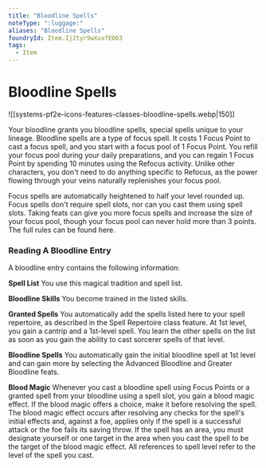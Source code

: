```yaml
---
title: "Bloodline Spells"
noteType: ":luggage:"
aliases: "Bloodline Spells"
foundryId: Item.Ij2tyr9wXxxfEO03
tags:
  - Item
---
```


# Bloodline Spells
![[systems-pf2e-icons-features-classes-bloodline-spells.webp|150]]

Your bloodline grants you bloodline spells, special spells unique to your lineage. Bloodline spells are a type of focus spell. It costs 1 Focus Point to cast a focus spell, and you start with a focus pool of 1 Focus Point. You refill your focus pool during your daily preparations, and you can regain 1 Focus Point by spending 10 minutes using the Refocus activity. Unlike other characters, you don't need to do anything specific to Refocus, as the power flowing through your veins naturally replenishes your focus pool.

Focus spells are automatically heightened to half your level rounded up. Focus spells don't require spell slots, nor can you cast them using spell slots. Taking feats can give you more focus spells and increase the size of your focus pool, though your focus pool can never hold more than 3 points. The full rules can be found here.

### Reading A Bloodline Entry

A bloodline entry contains the following information:

**Spell List** You use this magical tradition and spell list.

**Bloodline Skills** You become trained in the listed skills.

**Granted Spells** You automatically add the spells listed here to your spell repertoire, as described in the Spell Repertoire class feature. At 1st level, you gain a cantrip and a 1st-level spell. You learn the other spells on the list as soon as you gain the ability to cast sorcerer spells of that level.

**Bloodline Spells** You automatically gain the initial bloodline spell at 1st level and can gain more by selecting the Advanced Bloodline and Greater Bloodline feats.

**Blood Magic** Whenever you cast a bloodline spell using Focus Points or a granted spell from your bloodline using a spell slot, you gain a blood magic effect. If the blood magic offers a choice, make it before resolving the spell. The blood magic effect occurs after resolving any checks for the spell's initial effects and, against a foe, applies only if the spell is a successful attack or the foe fails its saving throw. If the spell has an area, you must designate yourself or one target in the area when you cast the spell to be the target of the blood magic effect. All references to spell level refer to the level of the spell you cast.
